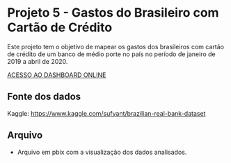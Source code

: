 # Projeto 5 - Gastos do Brasileiro com Cartão de Crédito

Este projeto tem o objetivo de mapear os gastos dos brasileiros com cartão de crédito de um banco de médio porte no país no período de janeiro de 2019 a abril de 2020.

[ACESSO AO DASHBOARD ONLINE](https://app.powerbi.com/view?r=eyJrIjoiNmEyZmMxOGYtOTE5Zi00MTJiLWE5Y2QtNDI0MGJiYjQxOTNkIiwidCI6ImNhMGRiYTRiLTRlYTktNGVkNS04ODMwLTUzNzk5MzkwZWMzNSJ9)

## Fonte dos dados

Kaggle: https://www.kaggle.com/sufyant/brazilian-real-bank-dataset

## Arquivo

- Arquivo em pbix com a visualização dos dados analisados.


